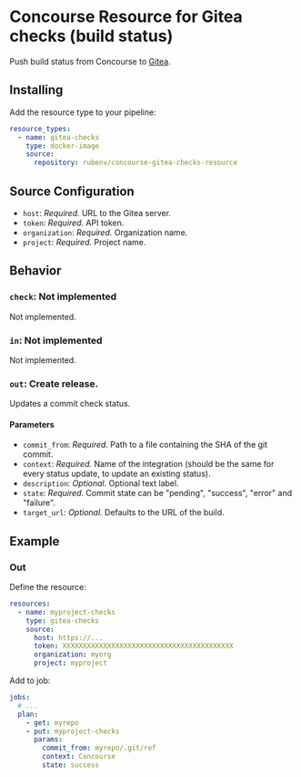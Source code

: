 # Concourse Resource for Gitea checks (build status)

Push build status from Concourse to [Gitea](https://github.com/go-gitea/gitea).

## Installing

Add the resource type to your pipeline:

```yaml
resource_types:
  - name: gitea-checks
    type: docker-image
    source:
      repository: rubenv/concourse-gitea-checks-resource
```

## Source Configuration

- `host`: _Required._ URL to the Gitea server.
- `token`: _Required._ API token.
- `organization`: _Required._ Organization name.
- `project`: _Required._ Project name.

## Behavior

### `check`: Not implemented

Not implemented.

### `in`: Not implemented

Not implemented.

### `out`: Create release.

Updates a commit check status.

#### Parameters

- `commit_from`: _Required._ Path to a file containing the SHA of the git commit.
- `context`: _Required._ Name of the integration (should be the same for every status update, to update an existing status).
- `description`: _Optional._ Optional text label.
- `state`: _Required._ Commit state can be "pending", "success", "error" and "failure".
- `target_url`: _Optional._ Defaults to the URL of the build.

## Example

### Out

Define the resource:

```yaml
resources:
  - name: myproject-checks
    type: gitea-checks
    source:
      host: https://...
      token: XXXXXXXXXXXXXXXXXXXXXXXXXXXXXXXXXXXXXXXXXX
      organization: myorg
      project: myproject
```

Add to job:

```yaml
jobs:
  # ...
  plan:
    - get: myrepo
    - put: myproject-checks
      params:
        commit_from: myrepo/.git/ref
        context: Concourse
        state: success
```
